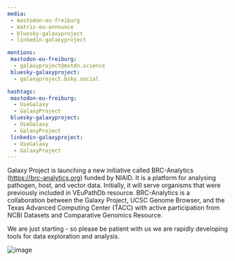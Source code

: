 ```yaml
---
media:
 - mastodon-eu-freiburg
 - matrix-eu-announce
 - bluesky-galaxyproject
 - linkedin-galaxyproject

mentions:
 mastodon-eu-freiburg:
  - galaxyproject@mstdn.science
 bluesky-galaxyproject:
  - galaxyproject.bsky.social

hashtags:
 mastodon-eu-freiburg:
  - UseGalaxy
  - GalaxyProject
 bluesky-galaxyproject:
  - UseGalaxy
  - GalaxyProject
 linkedin-galaxyproject:
  - UseGalaxy
  - GalaxyProject
---
```

Galaxy Project is launching a new initiative called BRC-Analytics (https://brc-analytics.org) funded by NIAID. It is a platform for analysing pathogen, host, and vector data. Initially, it will serve organisms that were previously included in VEuPathDb resource. BRC-Analytics is a collaboration between the Galaxy Project, UCSC Genome Browser, and the Texas Advanced Computing Center (TACC) with active participation from NCBI Datasets and Comparative Genomics Resource. 

We are just starting - so please be patient with us we are rapidly developing tools for data exploration and analysis.

![image](https://github.com/user-attachments/assets/f81c42f8-771e-45dd-8f82-9bdcc0015939)
